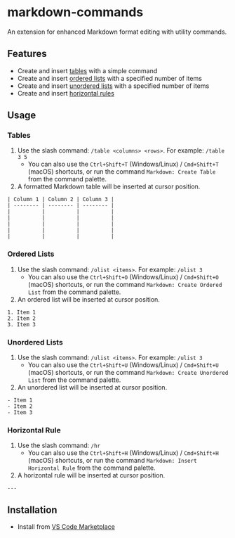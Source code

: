 # markdown-commands

An extension for enhanced Markdown format editing with utility commands.

## Features

- Create and insert [tables](#tables) with a simple command
- Create and insert [ordered lists](#ordered-lists) with a specified number of items
- Create and insert [unordered lists](#unordered-lists) with a specified number of items
- Create and insert [horizontal rules](#horizontal-rule)

## Usage

### Tables

1. Use the slash command: `/table <columns> <rows>`. For example: `/table 3 5`
   - You can also use the `Ctrl+Shift+T` (Windows/Linux) / `Cmd+Shift+T` (macOS) shortcuts, or run the command `Markdown: Create Table` from the command palette.
2. A formatted Markdown table will be inserted at cursor position.

```
| Column 1 | Column 2 | Column 3 |
| -------- | -------- | -------- |
|          |          |          |
|          |          |          |
|          |          |          |
|          |          |          |
|          |          |          |
```

### Ordered Lists

1. Use the slash command: `/olist <items>`. For example: `/olist 3`
   - You can also use the `Ctrl+Shift+O` (Windows/Linux) / `Cmd+Shift+O` (macOS) shortcuts, or run the command `Markdown: Create Ordered List` from the command palette.
2. An ordered list will be inserted at cursor position.

```
1. Item 1
2. Item 2
3. Item 3
```

### Unordered Lists

1. Use the slash command: `/ulist <items>`. For example: `/ulist 3`
   - You can also use the `Ctrl+Shift+U` (Windows/Linux) / `Cmd+Shift+U` (macOS) shortcuts, or run the command `Markdown: Create Unordered List` from the command palette.
2. An unordered list will be inserted at cursor position.

```
- Item 1
- Item 2
- Item 3
```

### Horizontal Rule

1. Use the slash command: `/hr`
   - You can also use the `Ctrl+Shift+H` (Windows/Linux) / `Cmd+Shift+H` (macOS) shortcuts, or run the command `Markdown: Insert Horizontal Rule` from the command palette.
2. A horizontal rule will be inserted at cursor position.

```
---
```

## Installation

- Install from [VS Code Marketplace](https://marketplace.visualstudio.com/items?itemName=jurajstefanic.md-commands)
